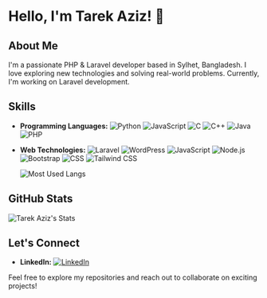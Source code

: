# Hello, I'm Tarek Aziz! 👋

## About Me
I'm a passionate PHP & Laravel developer based in Sylhet, Bangladesh. I love exploring new technologies and solving real-world problems. Currently, I'm working on Laravel development.

## Skills
- **Programming Languages:** 
  ![Python](https://img.shields.io/badge/Python-3776AB?style=flat&logo=python&logoColor=white)
  ![JavaScript](https://img.shields.io/badge/JavaScript-F7DF1E?style=flat&logo=javascript&logoColor=black)
  ![C](https://img.shields.io/badge/C-00599C?style=flat&logo=c&logoColor=white)
  ![C++](https://img.shields.io/badge/C++-00599C?style=flat&logo=c%2B%2B&logoColor=white)
  ![Java](https://img.shields.io/badge/Java-007396?style=flat&logo=java&logoColor=white)
  ![PHP](https://img.shields.io/badge/PHP-777BB4?style=flat&logo=php&logoColor=white)

- **Web Technologies:**
  ![Laravel](https://img.shields.io/badge/Laravel-FF2D20?style=flat&logo=laravel&logoColor=white)
  ![WordPress](https://img.shields.io/badge/WordPress-21759B?style=flat&logo=wordpress&logoColor=white)
  ![JavaScript](https://img.shields.io/badge/JavaScript-F7DF1E?style=flat&logo=javascript&logoColor=black)
  ![Node.js](https://img.shields.io/badge/Node.js-339933?style=flat&logo=node.js&logoColor=white)
  ![Bootstrap](https://img.shields.io/badge/Bootstrap-563D7C?style=flat&logo=bootstrap&logoColor=white)
  ![CSS](https://img.shields.io/badge/CSS-1572B6?style=flat&logo=css3&logoColor=white)
  ![Tailwind CSS](https://img.shields.io/badge/Tailwind%20CSS-38B2AC?style=flat&logo=tailwind-css&logoColor=white)

  ![Most Used Langs](https://github-readme-stats.vercel.app/api/top-langs/?username=tarekpredix&size_weight=0.5&count_weight=0.5)


## GitHub Stats
![Tarek Aziz's Stats](https://github-readme-stats.vercel.app/api?username=tarekpredix&show_icons=true&hide=contribs,prs&count_private=true&hide_rank=true)

## Let's Connect
- **LinkedIn:** [![LinkedIn](https://img.shields.io/badge/LinkedIn-0077B5?style=flat&logo=linkedin&logoColor=white)](https://www.linkedin.com/in/tarekpredix/)

Feel free to explore my repositories and reach out to collaborate on exciting projects!
